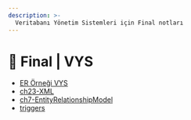 ```yaml
---
description: >-
  Veritabanı Yönetim Sistemleri için Final notları
---
```


# 📅 Final \| VYS

<!--YPackage.YGitbookIntegration-tarafından-otomatik-oluşturulmuştur-->

- [ER Örneği VYS](ER%20%C3%96rne%C4%9Fi%20VYS.pdf)
- [ch23-XML](ch23-XML.pdf)
- [ch7-EntityRelationshipModel](ch7-EntityRelationshipModel.pdf)
- [triggers](triggers.pdf)

<!--YPackage.YGitbookIntegration-tarafından-otomatik-oluşturulmuştur-->
